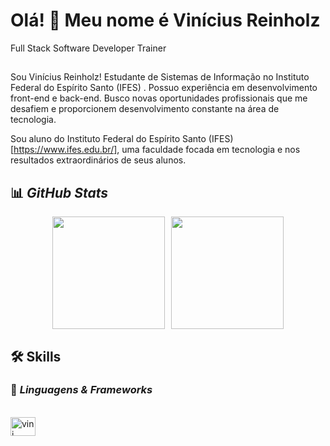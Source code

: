 Olá! 👋 Meu nome é Vinícius Reinholz
==========================

Full Stack Software Developer Trainer
##
Sou Vinícius Reinholz! Estudante de Sistemas de Informação no Instituto Federal do Espírito Santo (IFES) . Possuo experiência em desenvolvimento front-end e back-end. Busco novas oportunidades profissionais que me desafiem e proporcionem desenvolvimento constante na área de tecnologia.

Sou aluno do Instituto Federal do Espírito Santo (IFES) [https://www.ifes.edu.br/], uma faculdade focada em tecnologia e nos resultados extraordinários de seus alunos.

## 📊 *GitHub Stats*

<div style="display: flex; align-items: center; justify-content: center; gap: 10px;">
  <img src="https://github-readme-stats.vercel.app/api?username=Vinicius-Reinholz&theme=dark&show_icons=true&hide_border=true&count_private=true" height="180px"/>
  <img src="https://github-readme-stats.vercel.app/api/top-langs/?username=Vinicius-Reinholz&theme=dark&show_icons=true&hide_border=true&layout=compact" height="180px"/>
</div>

## 🛠 Skills  

### 🔹 *Linguagens & Frameworks*  

<div style="display: inline_block"><br>
  <img align="center" alt="vini" height="30" width="40" src="https://cdn.jsdelivr.net/gh/devicons/devicon@latest/icons/html5/html5-original.svg">
  
</div>
